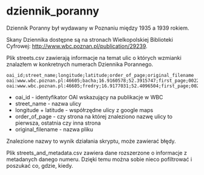 # dziennik_poranny
Dziennik Poranny był wydawany w Poznaniu między 1935 a 1939 rokiem. 

Skany Dziennika dostępne są na stronach Wielkopolskiej Biblioteki Cyfrowej: http://www.wbc.poznan.pl/publication/29239. 

Plik streets.csv zawierają informacje na temat ulic o których wzmianki znalazłem w konkretnych numerach Dziennika Porannego. 

```
oai_id;street_name;longitude;latitude;order_of_page;original_filename
oai:www.wbc.poznan.pl:46605;bacha;16.9160578;52.3915747;first_page;0022.djvu
oai:www.wbc.poznan.pl:46605;fredry;16.9177031;52.4096504;first_page;0022.djvu
```

* oai_id - identyfikator OAI wskazujący na publikacje w WBC
* street_name - nazwa ulicy 
* longitude + latitude - współrzędne ulicy z google maps
* order_of_page - czy strona na której znaleziono nazwę ulicy to pierwsza, ostatnia czy inna strona
* original_filename - nazwa pliku

Znalezione nazwy to wynik działania skryptu, może zawierać błędy.

Plik streets_and_metadata.csv zawiera dane rozszerzone o informacje z metadanych danego numeru. Dzięki temu można sobie nieco pofiltrować i poszukać co, gdzie, kiedy.
